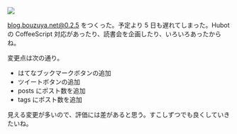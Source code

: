 ![](http://img.bouzuya.net/2014-06-26.png)

[blog.bouzuya.net@0.2.5][bouzuya/blog.bouzuya.net@0.2.5] をつくった。予定より 5 日も遅れてしまった。Hubot の CoffeeScript 対応があったり、読書会を企画したり、いろいろあったからね。

変更点は次の通り。

- はてなブックマークボタンの追加
- ツイートボタンの追加
- posts にポスト数を追加
- tags にポスト数を追加

見える変更が多いので、評価には差があると思う。すこしずつでも良くしていきたいね。

[bouzuya/blog.bouzuya.net@0.2.5]: https://github.com/bouzuya/blog.bouzuya.net/tree/0.2.5
